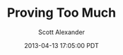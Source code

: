 ---
layout: podcast
title: "Proving Too Much"
author: Scott Alexander
description: https://slatestarcodex.com/2013/04/13/proving-too-much/
date: 2013-04-13 17:05:00 PDT
length: 877252
duration: 219
guid: proving-too-much
---